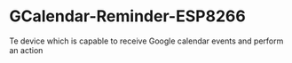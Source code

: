 # GCalendar-Reminder-ESP8266
Te device which is capable to receive Google calendar events and perform an action

